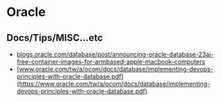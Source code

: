 # Oracle

## Docs/Tips/MISC...etc

* [blogs.oracle.com/database/post/announcing-oracle-database-23ai-free-container-images-for-armbased-apple-macbook-computers](https://blogs.oracle.com/database/post/announcing-oracle-database-23ai-free-container-images-for-armbased-apple-macbook-computers)
* [www.oracle.com/tw/a/ocom/docs/database/implementing-devops-principles-with-oracle-database.pdf](https://www.oracle.com/tw/a/ocom/docs/database/implementing-devops-principles-with-oracle-database.pdf)